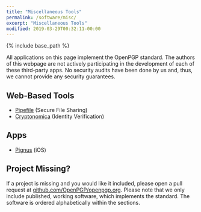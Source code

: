 ```yaml
---
title: "Miscellaneous Tools"
permalink: /software/misc/
excerpt: "Miscellaneous Tools"
modified: 2019-03-29T00:32:11-00:00
---
```


{% include base_path %}

All applications on this page implement the OpenPGP standard.
The authors of this webpage are not actively participating in the development of each of these third-party apps.
No security audits have been done by us and, thus, we cannot provide any security guarantees.

## Web-Based Tools
* [Pipefile](https://pipefile.com) (Secure File Sharing)
* [Cryptonomica](https://cryptonomica.net/#!/openPGPOnline) (Identity Verification)

## Apps
* [Pignus](https://www.frobese.de/pignus) (iOS)

## Project Missing?
If a project is missing and you would like it included, please open a pull request at [github.com/OpenPGP/openpgp.org](https://github.com/OpenPGP/openpgp.org).
Please note that we only include published, working software, which implements the standard.
The software is ordered alphabetically within the sections.

